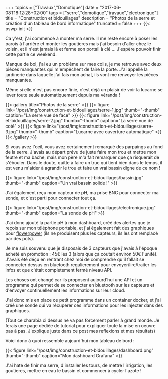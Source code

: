 +++
topics = ["Travaux","Domotique"]
date = "2017-06-08T18:12:28+02:00"
tags = ["serre","domotique","travaux","electronique"]
title = "Construction et bidouillages"
description = "Photos de la serre et création d'un tableau de bord informatique"
truncated = false
+++
{{< pswp-init >}}

Ca y'est, j'ai commencé à monter ma serre. Il me reste encore à poser les parois à l'arrière et monter les goutieres mais j'ai besoin d'aller chez le voisin, et il n'est jamais là et ferme son portail à clé ... J'espère pouvoir finir cette partie ce weekend.

Manque de bol, j'ai eu un problème sur mes colis, je me retrouve avec deux pièces manquantes qui m'empêchent de faire la porte. J'ai appellé la jardinerie dans laquelle j'ai fais mon achat, ils vont me renvoyer les pièces manquantes.

Même si elle n'est pas encore finie, c'est déjà un plaisir de voir la lucarne se lever toute seule automatiquement depuis ma véranda !

{{< gallery title="Photos de la serre" >}}
{{< figure link="/post/img/construction-et-bidouillages/serre-1.jpg" thumb="-thumb" caption="La serre vue de face" >}}
{{< figure link="/post/img/construction-et-bidouillages/serre-2.jpg" thumb="-thumb" caption="La serre vue de coté" >}}
{{< figure link="/post/img/construction-et-bidouillages/serre-3.jpg" thumb="-thumb" caption="Lucarne avec ouverture automatique" >}}
{{< /gallery >}}

Si vous avez l'oeil, vous avez certainement remarqué des parpaings au fond de la serre. J'avais au départ prévu de juste faire mon trou et mettre mon feutre et ma bache, mais mon père m'a fait remarquer que ça risquerait de s'ébouler.
Dans le doute, quitte à faire un truc qui tient bien dans le temps, il est venu m'aider à agrandir le trou et faire un vrai bassin digne de ce nom !

{{< figure link="/post/img/construction-et-bidouillages/bassin.jpg" thumb="-thumb" caption="Un vrai bassin solide !" >}}

J'ai également reçu mon capteur de pH, ma prise BNC pour connecter ma sonde, et c'est parti pour connecter tout ça.

{{< figure link="/post/img/construction-et-bidouillages/electronique.jpg" thumb="-thumb" caption="La sonde de pH" >}}

J'ai donc ajouté la partie pH à mon dashboard, créé des alertes que je reçois sur mon téléphone portable, et j'ai également fait des graphiques pour [flowerpower](https://www.parrot.com/fr/jardin-connecte/parrot-pot) (ils ne produisent plus les capteurs, ils les ont remplacé par des pots).

Je me suis souvenu que je disposais de 3 capteurs que j'avais à l'époque acheté en promotion : 45€ les 3 (alors que ça coutait environ 50€ l'unité). J'avais été déçu en rentrant chez moi de comprendre qu'il fallait se connecter dessus en bluetooth regulierement pour envoyer/lire/traiter les infos et que c'était completement fermé niveau API.

Les choses ont changé car ils proposent aujourd'hui une API et un programme qui permet de se connecter en bluetooth sur les capteurs et d'envoyer continuellement les informations sur leur cloud.

J'ai donc mis en place ce petit programme dans un container docker, et j'ai créé une sonde qui va récuperer ces informations pour les injecter dans des graphiques.

(Tout ce charabia ci dessus ne va pas forcement parler à grand monde. Je ferais une page dédiée de tutorial pour expliquer toute la mise en oeuvre pas à pas. J'explique juste dans ce post mes reflexions et mes résultats)

Voici donc à quoi ressemble aujourd'hui mon tableau de bord :

{{< figure link="/post/img/construction-et-bidouillages/dashboard.png" thumb="-thumb" caption="Mon dashboard Grafana" >}}

J'ai hate de finir ma serre, d'installer les tours, de mettre l'irrigation, les goutieres, mettre en eau le bassin et commencer à cycler l'azote !